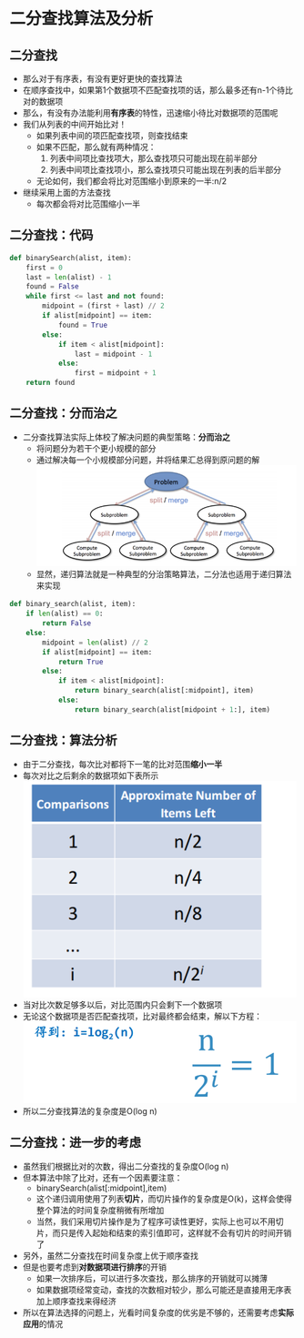 # 二分查找算法及分析
## 二分查找
+ 那么对于有序表，有没有更好更快的查找算法
+ 在顺序查找中，如果第1个数据项不匹配查找项的话，那么最多还有n-1个待比对的数据项
+ 那么，有没有办法能利用**有序表**的特性，迅速缩小待比对数据项的范围呢
+ 我们从列表的中间开始比对！
  + 如果列表中间的项匹配查找项，则查找结束
  + 如果不匹配，那么就有两种情况：
    1. 列表中间项比查找项大，那么查找项只可能出现在前半部分
    2. 列表中间项比查找项小，那么查找项只可能出现在列表的后半部分
  + 无论如何，我们都会将比对范围缩小到原来的一半:n/2
+ 继续采用上面的方法查找
  + 每次都会将对比范围缩小一半
## 二分查找：代码
```python
def binarySearch(alist, item):
    first = 0
    last = len(alist) - 1
    found = False
    while first <= last and not found:
        midpoint = (first + last) // 2
        if alist[midpoint] == item:
            found = True
        else:
            if item < alist[midpoint]:
                last = midpoint - 1
            else:
                first = midpoint + 1
    return found
```
## 二分查找：分而治之
+ 二分查找算法实际上体校了解决问题的典型策略：**分而治之**
  + 将问题分为若干个更小规模的部分
  + 通过解决每一个小规模部分问题，并将结果汇总得到原问题的解
  ![img.png](img.png)
  + 显然，递归算法就是一种典型的分治策略算法，二分法也适用于递归算法来实现
```python
def binary_search(alist, item):
    if len(alist) == 0:
        return False
    else:
        midpoint = len(alist) // 2
        if alist[midpoint] == item:
            return True
        else:
            if item < alist[midpoint]:
                return binary_search(alist[:midpoint], item)
            else:
                return binary_search(alist[midpoint + 1:], item)
```
## 二分查找：算法分析
+ 由于二分查找，每次比对都将下一笔的比对范围**缩小一半**
+ 每次对比之后剩余的数据项如下表所示
  ![img_1.png](img_1.png)
+ 当对比次数足够多以后，对比范围内只会剩下一个数据项
+ 无论这个数据项是否匹配查找项，比对最终都会结束，解以下方程：
  ![img_2.png](img_2.png)
+ 所以二分查找算法的复杂度是O(log n)
## 二分查找：进一步的考虑
+ 虽然我们根据比对的次数，得出二分查找的复杂度O(log n)
+ 但本算法中除了比对，还有一个因素要注意：
  + binarySearch(alist[:midpoint],item)
  + 这个递归调用使用了列表**切片**，而切片操作的复杂度是O(k)，这样会使得整个算法的时间复杂度稍微有所增加
  + 当然，我们采用切片操作是为了程序可读性更好，实际上也可以不用切片，而只是传入起始和结束的索引值即可，这样就不会有切片的时间开销了
+ 另外，虽然二分查找在时间复杂度上优于顺序查找
+ 但是也要考虑到**对数据项进行排序**的开销
  + 如果一次排序后，可以进行多次查找，那么排序的开销就可以摊薄
  + 如果数据项经常变动，查找的次数相对较少，那么可能还是直接用无序表加上顺序查找来得经济
+ 所以在算法选择的问题上，光看时间复杂度的优劣是不够的，还需要考虑**实际应用**的情况